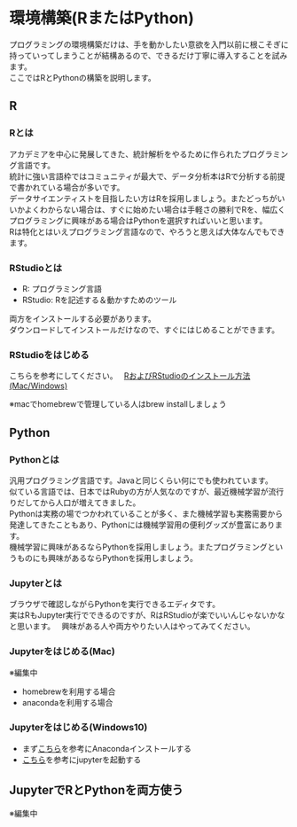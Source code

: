 # 環境構築(RまたはPython)
プログラミングの環境構築だけは、手を動かしたい意欲を入門以前に根こそぎに持っていってしまうことが結構あるので、できるだけ丁寧に導入することを試みます。  
ここではRとPythonの構築を説明します。

## R
### Rとは
アカデミアを中心に発展してきた、統計解析をやるために作られたプログラミング言語です。  
統計に強い言語枠ではコミュニティが最大で、データ分析本はRで分析する前提で書かれている場合が多いです。  
データサイエンティストを目指したい方はRを採用しましょう。またどっちがいいかよくわからない場合は、すぐに始めたい場合は手軽さの勝利でRを、幅広くプログラミングに興味がある場合はPythonを選択すればいいと思います。  
Rは特化とはいえプログラミング言語なので、やろうと思えば大体なんでもできます。

### RStudioとは
- R: プログラミング言語
- RStudio: Rを記述する＆動かすためのツール

両方をインストールする必要があります。  
ダウンロードしてインストールだけなので、すぐにはじめることができます。

### RStudioをはじめる
こちらを参考にしてください。  
[RおよびRStudioのインストール方法(Mac/Windows)](http://qiita.com/daifuku_mochi2/items/ad0b398e6affd0688c97)

※macでhomebrewで管理している人はbrew installしましょう

## Python
### Pythonとは
汎用プログラミング言語です。Javaと同じくらい何にでも使われています。  
似ている言語では、日本ではRubyの方が人気なのですが、最近機械学習が流行りだしてから人口が増えてきました。  
Pythonは実務の場でつかわれていることが多く、また機械学習も実務需要から発達してきたこともあり、Pythonには機械学習用の便利グッズが豊富にあります。  
機械学習に興味があるならPythonを採用しましょう。またプログラミングというものにも興味があるならPythonを採用しましょう。

### Jupyterとは
ブラウザで確認しながらPythonを実行できるエディタです。  
実はRもJupyter実行でできるのですが、RはRStudioが楽でいいんじゃないかなと思います。  
興味がある人や両方やりたい人はやってみてください。

### Jupyterをはじめる(Mac)
※編集中
- homebrewを利用する場合
- anacondaを利用する場合

### Jupyterをはじめる(Windows10)

- まず[こちら](http://pythondatascience.plavox.info/python%E3%81%AE%E3%82%A4%E3%83%B3%E3%82%B9%E3%83%88%E3%83%BC%E3%83%AB/python%E3%81%AE%E3%82%A4%E3%83%B3%E3%82%B9%E3%83%88%E3%83%BC%E3%83%AB-windows)を参考にAnacondaインストールする
- [こちら](http://pythondatascience.plavox.info/python%E3%81%AE%E9%96%8B%E7%99%BA%E7%92%B0%E5%A2%83/jupyter-notebook%E3%82%92%E4%BD%BF%E3%81%A3%E3%81%A6%E3%81%BF%E3%82%88%E3%81%86)を参考にjupyterを起動する

## JupyterでRとPythonを両方使う
※編集中
